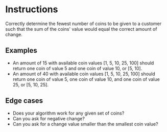 # Instructions

Correctly determine the fewest number of coins to be given to a customer such that the sum of the coins' value would equal the correct amount of change.

## Examples

- An amount of 15 with available coin values [1, 5, 10, 25, 100] should return one coin of value 5 and one coin of value 10, or [5, 10].
- An amount of 40 with available coin values [1, 5, 10, 25, 100] should return one coin of value 5, one coin of value 10, and one coin of value 25, or [5, 10, 25].

## Edge cases

- Does your algorithm work for any given set of coins?
- Can you ask for negative change?
- Can you ask for a change value smaller than the smallest coin value?
